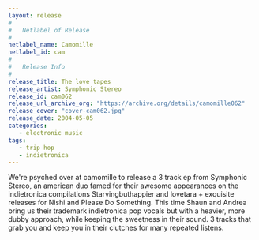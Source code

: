 ```yaml
---
layout: release
#
#   Netlabel of Release
#
netlabel_name: Camomille
netlabel_id: cam
#
#   Release Info
#
release_title: The love tapes
release_artist: Symphonic Stereo
release_id: cam062
release_url_archive_org: "https://archive.org/details/camomille062"
release_cover: "cover-cam062.jpg"
release_date: 2004-05-05
categories:
   - electronic music
tags:
   - trip hop
   - indietronica
---
```

We're psyched over at camomille to release a 3 track ep from Symphonic Stereo, an american duo famed for their awesome appearances on the indietronica compilations Starvingbuthappier and lovetara + exquisite releases for Nishi and Please Do Something. This time Shaun and Andrea bring us their trademark indietronica pop vocals but with a heavier, more dubby approach, while keeping the sweetness in their sound. 3 tracks that grab you and keep you in their clutches for many repeated listens.
